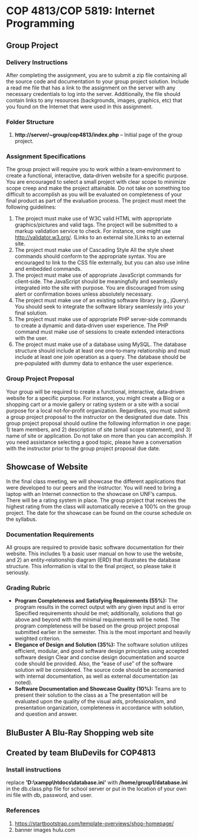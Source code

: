 # COP 4813/COP 5819: Internet Programming

##  Group Project

### Delivery Instructions
After completing the assignment, you are to submit a zip file containing all the source code and documentation to your group project solution. Include a read me file that has a link to the assignment on the server with any necessary credentials to log into the server. Additionally, the file should contain links to any resources (backgrounds, images, graphics, etc) that you found on the Internet that were used in this assignment.

### Folder Structure
1. **http://server/~group/cop4813/index.php** – Initial page of the group project.


### Assignment Specifications
The group project will require you to work within a team‐environment to create a functional, interactive, data‐driven website for a specific purpose. You are encouraged to select a small project with clear scope to minimize scope creep and make the project attainable. Do not take on something too difficult to accomplish as you will be evaluated on completeness of your final product as part of the evaluation process. The project must meet the following guidelines:


1.  The project must make use of W3C valid HTML with appropriate graphics/pictures and valid tags. The project will be submitted to a markup validation service to check. For instance,
    one might use http://validator.w3.org/. (Links to an external site.)Links to an external site.
2.  The project must make use of Cascading Style All the style sheet commands should conform to the appropriate syntax. You are encouraged to link to the CSS file externally, but you
    can also use inline and embedded commands.
3.  The project must make use of appropriate JavaScript commands for client‐side. The JavaScript should be meaningfully and seamlessly integrated into the site with purpose. You are
    discouraged from using alert or confirmation boxes unless absolutely necessary.
4.  The project must make use of an existing software library (e.g., jQuery). You should seek to integrate the software library seamlessly into your final solution.
5.  The project must make use of appropriate PHP server‐side commands to create a dynamic and data‐driven user experience. The PHP command must make use of sessions to create
    extended interactions with the user.
6.  The project must make use of a database using MySQL. The database structure should include at least one one‐to‐many relationship and must include at least one join operation
    as a query. The database should be pre‐populated with dummy data to enhance the user experience.

### Group Project Proposal
Your group will be required to create a functional, interactive, data‐driven website for a specific purpose. For instance, you might create a Blog or a shopping cart or a movie gallery or rating system or a site with a social purpose for a local not‐for‐profit organization. Regardless, you must submit a group project proposal to the instructor on the designated due date. This group project proposal should outline the following information in one page: 1) team members, and 2) description of site (small scope statement), and 3) name of site or application. Do not take on more than you can accomplish. If you need assistance selecting a good topic, please have a conversation with the instructor prior to the group project proposal due date.

## Showcase of Website
In the final class meeting, we will showcase the different applications that were developed to our peers and the instructor. You will need to bring a laptop with an Internet connection to the showcase on UNF’s campus. There will be a rating system in place. The group project that receives the highest rating from the class will automatically receive a 100% on the group project. The date for the showcase can be found on the course schedule on the syllabus.

### Documentation Requirements
All groups are required to provide basic software documentation for their website. This includes 1) a basic user manual on how to use the website, and 2) an entity‐relationship diagram (ERD) that illustrates the database structure. This information is vital to the final project, so please take it seriously.

 ### Grading Rubric
* **Program Completeness and Satisfying Requirements (55%):** The program results in the correct output with any given input and is error Specified requirements should be met; additionally, solutions that go above and beyond with the minimal requirements will be noted. The program completeness will be based on the group project proposal submitted earlier in the semester. This is the most important and heavily weighted criterion.
* **Elegance of Design and Solution (35%):** The software solution utilizes efficient, modular, and good software design principles using accepted software design Clear and concise design documentation and source code should be provided. Also, the “ease of use” of the software solution will be considered. The source code should be accompanied with internal documentation, as well as external documentation (as noted).
* **Software Documentation and Showcase Quality (10%):** Teams are to present their solution to the class as a The presentation will be evaluated upon the quality of the visual aids, professionalism, and presentation organization, completeness in accordance with solution, and question and answer.

## BluBuster A Blu-Ray Shopping web site
## Created by team BluDevils for COP4813

### Install instructions
replace **'D:\xampp\htdocs\database.ini'** with **/home/group1/database.ini** in the db.class.php file
for school server or put in the location of your own ini file with db, password, and user.
### References
1. https://startbootstrap.com/template-overviews/shop-homepage/
2. banner images hulu.com
